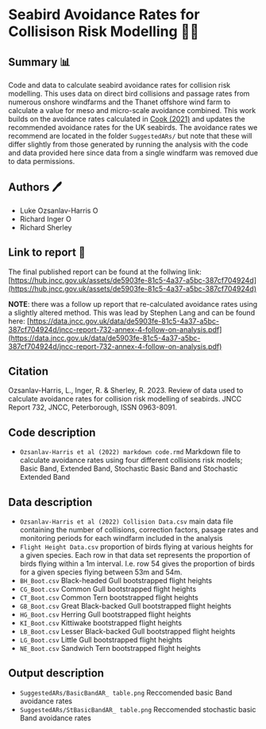 # Seabird Avoidance Rates for Collisison Risk Modelling 🦅🎏

## Summary 📊
Code and data to calculate seabird avoidance rates for collision risk modelling. This uses data on direct bird collisions and passage rates from numerous onshore windfarms and the Thanet offshore wind farm to calculate a value for meso and micro-scale avoidance combined. This work builds on the avoidance rates calculated in [Cook (2021)](https://www.bto.org/sites/default/files/publications/bto_rr_739_cook_collision_risk_models_final_web.pdf) and updates the recommended avoidance rates for the UK seabirds. The avoidance rates we recommend are located in the folder `SuggestedARs/` but note that these will differ slightly from those generated by running the analysis with the code and data provided here since data from a single windfarm was removed due to data permissions.

## Authors 🖊️
- Luke Ozsanlav-Harris <a itemprop="sameAs" content="https://orcid.org/0000-0003-3889-6722" href="https://orcid.org/0000-0003-3889-6722" target="orcid.widget" rel="noopener" style="vertical-align:top;"><img src="https://orcid.org/sites/default/files/images/orcid_16x16.png" alt="ORCID iD icon" target="_blank" style="width:1em;margin-right:.5em;"/></a>
- Richard Inger <a itemprop="sameAs" content="https://orcid.org/0000-0003-1660-3706" href="https://orcid.org/0000-0003-1660-3706" target="orcid.widget" rel="noopener" style="vertical-align:top;"><img src="https://orcid.org/sites/default/files/images/orcid_16x16.png" alt="ORCID iD icon" target="_blank" style="width:1em;margin-right:.5em;"/></a>
- Richard Sherley

## Link to report 🔗
The final published report can be found at the follwing link: [https://hub.jncc.gov.uk/assets/de5903fe-81c5-4a37-a5bc-387cf704924d](https://hub.jncc.gov.uk/assets/de5903fe-81c5-4a37-a5bc-387cf704924d)

**NOTE**: there was a follow up report that re-calculated avoidance rates using a slightly altered method. This was lead by Stephen Lang and can be found here: [https://data.jncc.gov.uk/data/de5903fe-81c5-4a37-a5bc-387cf704924d/jncc-report-732-annex-4-follow-on-analysis.pdf](https://data.jncc.gov.uk/data/de5903fe-81c5-4a37-a5bc-387cf704924d/jncc-report-732-annex-4-follow-on-analysis.pdf)

## Citation
Ozsanlav-Harris, L., Inger, R. & Sherley, R. 2023. Review of data used to calculate avoidance rates for collision risk modelling of seabirds. JNCC Report 732, JNCC, Peterborough, ISSN 0963-8091.

## Code description
- `Ozsanlav-Harris et al (2022) markdown code.rmd` Markdown file to calculate avoidance rates using four different collisions risk models; Basic Band, Extended Band, Stochastic Basic Band and Stochastic Extended Band

## Data description 
- `Ozsanlav-Harris et al (2022) Collision Data.csv` main data file containing the number of collisions, correction factors, pasage rates and monitoring periods for each windfarm included in the analysis
- `Flight Height Data.csv` proportion of birds flying at various heights for a given species. Each row in that data set represents the proportion of birds flying within a 1m interval. I.e. row 54 gives the proportion of birds for a given species flying between 53m and 54m.
- `BH_Boot.csv` Black-headed Gull bootstrapped flight heights
- `CG_Boot.csv` Common Gull bootstrapped flight heights
- `CT_Boot.csv` Common Tern bootstrapped flight heights
- `GB_Boot.csv` Great Black-backed Gull bootstrapped flight heights
- `HG_Boot.csv` Herring Gull bootstrapped flight heights
- `KI_Boot.csv` Kittiwake bootstrapped flight heights
- `LB_Boot.csv` Lesser Black-backed Gull bootstrapped flight heights
- `LG_Boot.csv` Little Gull bootstrapped flight heights
- `NE_Boot.csv` Sandwich Tern bootstrapped flight heights

## Output description
- `SuggestedARs/BasicBandAR_ table.png` Reccomended basic Band avoidance rates 
- `SuggestedARs/StBasicBandAR_ table.png` Reccomended stochastic basic Band avoidance rates
